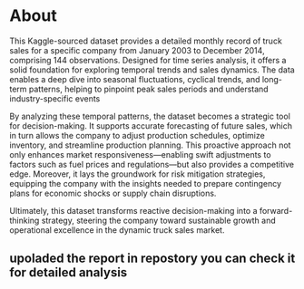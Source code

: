

# About 

This Kaggle-sourced dataset provides a detailed monthly record of truck
sales for a specific company from January 2003 to December 2014,
comprising 144 observations. Designed for time series analysis, it offers a
solid foundation for exploring temporal trends and sales dynamics. The
data enables a deep dive into seasonal fluctuations, cyclical trends, and
long-term patterns, helping to pinpoint peak sales periods and understand
industry-specific events

By analyzing these temporal patterns, the dataset becomes a strategic tool
for decision-making. It supports accurate forecasting of future sales, which
in turn allows the company to adjust production schedules, optimize
inventory, and streamline production planning. This proactive approach
not only enhances market responsiveness—enabling swift adjustments to
factors such as fuel prices and regulations—but also provides a
competitive edge. Moreover, it lays the groundwork for risk mitigation
strategies, equipping the company with the insights needed to prepare
contingency plans for economic shocks or supply chain disruptions.

Ultimately, this dataset transforms reactive decision-making into a
forward-thinking strategy, steering the company toward sustainable growth
and operational excellence in the dynamic truck sales market.


## upoladed the report in repostory you can check it for detailed analysis 
